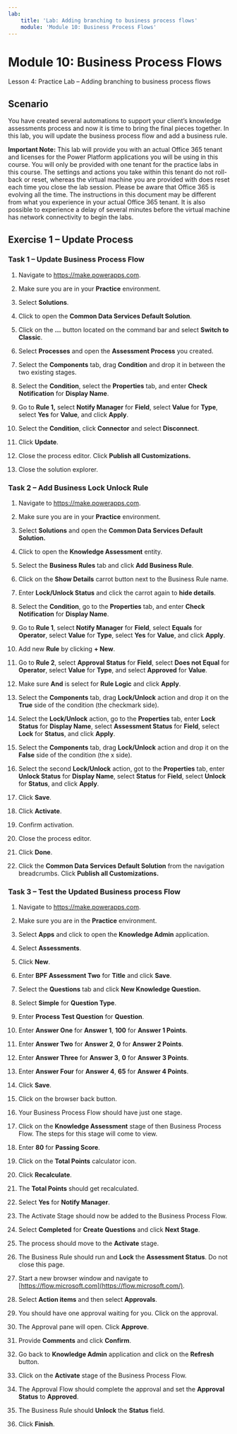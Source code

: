 ```yaml
---
lab:
    title: 'Lab: Adding branching to business process flows'
    module: 'Module 10: Business Process Flows'
---
```



Module 10: Business Process Flows
================================

Lesson 4: Practice Lab – Adding branching to business process flows

Scenario
--------

You have created several automations to support your client’s knowledge
assessments process and now it is time to bring the final pieces together. In
this lab, you will update the business process flow and add a business rule.

**Important Note:** This lab will provide you with an actual Office 365 tenant
and licenses for the Power Platform applications you will be using in this
course. You will only be provided with one tenant for the practice labs in this
course. The settings and actions you take within this tenant do not roll-back or
reset, whereas the virtual machine you are provided with does reset each time
you close the lab session. Please be aware that Office 365 is evolving all the time. The
instructions in this document may be different from what you experience in your
actual Office 365 tenant. It is also possible to experience a delay of several
minutes before the virtual machine has network connectivity to begin the labs.

Exercise 1 – Update Process 
----------------------------

### Task 1 – Update Business Process Flow

1.  Navigate to https://make.powerapps.com.

2.  Make sure you are in your **Practice** environment.

3.  Select **Solutions**.

4.  Click to open the **Common Data Services Default Solution**.

5.  Click on the **…** button located on the command bar and select **Switch to Classic**.

6.  Select **Processes** and open the **Assessment Process** you created.

7.  Select the **Components** tab, drag **Condition** and drop it in between the
    two existing stages.

8.  Select the **Condition**, select the **Properties** tab, and enter **Check
    Notification** for **Display Name**.

9.  Go to **Rule 1,** select **Notify Manager** for **Field**, select **Value**
    for **Type**, select **Yes** for **Value**, and click **Apply**.

10. Select the **Condition**, click **Connector** and select **Disconnect**.

11. Click **Update**.

12. Close the process editor. Click **Publish all Customizations.**

13. Close the solution explorer.

### Task 2 – Add Business Lock Unlock Rule

1.  Navigate to https://make.powerapps.com.

2.  Make sure you are in your **Practice** environment.

3.  Select **Solutions** and open the **Common Data Services Default Solution.**

4.  Click to open the **Knowledge Assessment** entity.

5.  Select the **Business Rules** tab and click **Add Business Rule**.

6.  Click on the **Show Details** carrot button next to the Business Rule name.

7.  Enter **Lock/Unlock Status** and click the carrot again to **hide details**.

8.  Select the **Condition**, go to the **Properties** tab, and enter **Check
    Notification** for **Display Name**.

9.  Go to **Rule 1**, select **Notify Manager** for **Field**, select **Equals**
    for **Operator**, select **Value** for **Type**, select **Yes** for
    **Value**, and click **Apply**.

10. Add new **Rule** by clicking **+ New**.

11. Go to **Rule 2**, select **Approval Status** for **Field**, select **Does
    not Equal** for **Operator**, select **Value** for **Type**, and select
    **Approved** for **Value**.

12. Make sure **And** is select for **Rule Logic** and click **Apply**.

13. Select the **Components** tab, drag **Lock/Unlock** action and drop it on
    the **True** side of the condition (the checkmark side).

14. Select the **Lock/Unlock** action, go to the **Properties** tab, enter
    **Lock Status** for **Display Name**, select **Assessment Status** for
    **Field**, select **Lock** for **Status**, and click **Apply**.

15. Select the **Components** tab, drag **Lock/Unlock** action and drop it on
    the **False** side of the condition (the x side).

16. Select the second **Lock/Unlock** action, got to the **Properties** tab,
    enter **Unlock Status** for **Display Name**, select **Status**
    for **Field**, select **Unlock** for **Status**, and click **Apply**.

17. Click **Save**.

18. Click **Activate**.

19. Confirm activation.

20. Close the process editor.

21. Click **Done**.

22. Click the **Common Data Services Default Solution** from the navigation breadcrumbs. Click **Publish all Customizations.**

### Task 3 – Test the Updated Business process Flow

1.  Navigate to https://make.powerapps.com.

2.  Make sure you are in the **Practice** environment.

3.  Select **Apps** and click to open the **Knowledge Admin** application.

4.  Select **Assessments**.

5.  Click **New**.

6.  Enter **BPF Assessment Two** for **Title** and click **Save**.

7.  Select the **Questions** tab and click **New Knowledge Question.**

8.  Select **Simple** for **Question Type**.

9.  Enter **Process Test Question** for **Question**.

10. Enter **Answer One** for **Answer 1**, **100** for **Answer 1 Points**.

11. Enter **Answer Two** for **Answer 2**, **0** for **Answer 2 Points**.

12. Enter **Answer Three** for **Answer 3**, **0** for **Answer 3 Points**.

13. Enter **Answer Four** for **Answer 4**, **65** for **Answer 4 Points**.

14. Click **Save**.

15. Click on the browser back button.

16. Your Business Process Flow should have just one stage.

17. Click on the **Knowledge Assessment** stage of then Business Process Flow. The steps
    for this stage will come to view.

18. Enter **80** for **Passing Score**.

19. Click on the **Total Points** calculator icon.

20. Click **Recalculate**.

21. The **Total Points** should get recalculated.

22. Select **Yes** for **Notify Manager**.

23. The Activate Stage should now be added to the Business Process Flow.

24. Select **Completed** for **Create Questions** and click **Next Stage**.

25. The process should move to the **Activate** stage.

27. The Business Rule should run and **Lock** the **Assessment Status**. Do not
    close this page.

28. Start a new browser window and navigate to
    [https://flow.microsoft.com](https://flow.microsoft.com/).

29. Select **Action items** and then select **Approvals**.

30. You should have one approval waiting for you. Click on the approval.

31. The Approval pane will open. Click **Approve**.

32. Provide **Comments** and click **Confirm**.

33. Go back to **Knowledge Admin** application and click on the **Refresh**
    button.

34. Click on the **Activate** stage of the Business Process Flow.

35. The Approval Flow should complete the approval and set the **Approval
    Status** to **Approved**.

36. The Business Rule should **Unlock** the **Status** field.

37. Click **Finish**.
